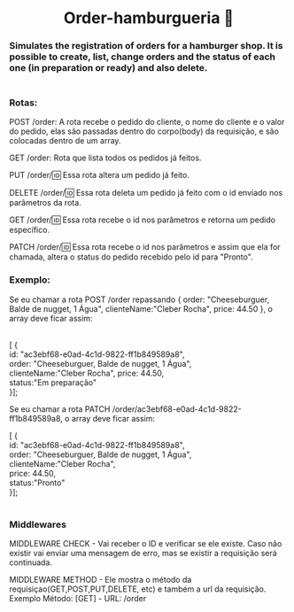 
<h1 align = 'center'> Order-hamburgueria 🍔 </h1>
 <h3>Simulates the registration of orders for a hamburger shop. It is possible to create, list, change orders and the status of each one (in preparation or ready) and also delete. </h3>
 
<h3><br>Rotas:</h3>
POST /order: A rota recebe o pedido do cliente, o nome do cliente e o valor do pedido, elas são passadas dentro do corpo(body) da requisição, e são colocadas dentro de um array.

GET /order: Rota que lista todos os pedidos já feitos.

PUT /order/:id: Essa rota altera um pedido já feito.

DELETE /order/:id: Essa rota deleta um pedido já feito com o id enviado nos parâmetros da rota.

GET /order/:id: Essa rota recebe o id nos parâmetros e retorna um pedido específico.

PATCH /order/:id: Essa rota recebe o id nos parâmetros e assim que ela for chamada, altera o status do pedido recebido pelo id para "Pronto".

<h3>Exemplo:</h3> 
Se eu chamar a rota POST /order repassando { order: "Cheeseburguer, Balde de nugget, 1 Água", clienteName:"Cleber Rocha", price: 44.50 }, o array deve ficar assim: <br><br>

[
  {<br>
    id: "ac3ebf68-e0ad-4c1d-9822-ff1b849589a8",<br>
    order: "Cheeseburguer, Balde de nugget, 1 Água",<br>
    clienteName:"Cleber Rocha", 
    price: 44.50,<br>
    status:"Em preparação"<br>
  }];

Se eu chamar a rota PATCH /order/ac3ebf68-e0ad-4c1d-9822-ff1b849589a8, o array deve ficar assim:

[
  {<br>
    id: "ac3ebf68-e0ad-4c1d-9822-ff1b849589a8",<br>
    order: "Cheeseburguer, Balde de nugget, 1 Água",<br>
    clienteName:"Cleber Rocha", <br>
    price: 44.50,<br>
    status:"Pronto"<br>
  }];
  <br><br>
<h3>Middlewares</h3>
MIDDLEWARE CHECK - Vai receber o ID e verificar se ele existe. Caso não existir vai enviar uma mensagem de erro, mas se existir a requisição será continuada.

MIDDLEWARE METHOD - Ele mostra o método da requisiçao(GET,POST,PUT,DELETE, etc) e também a url da requisição.
Exemplo
Método: [GET] - URL: /order

 
 

